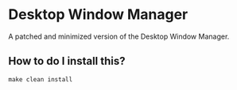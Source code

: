 # Desktop Window Manager

A patched and minimized version of the Desktop Window Manager.

## How to do I install this?

```
make clean install
```
